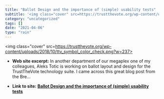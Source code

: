 ```yaml
---
title: "Ballot Design and the importance of (simple) usability tests"
subtitle: '<img class="cover" src=https://trustthevote.org/wp-content/uploads/2018/10/ttv_symbol_color_check.pn...'
category: "uncategorized"
tags: []
date: "2021-04-06"
type: "rain"
---
```

<img class="cover" src=https://trustthevote.org/wp-content/uploads/2018/10/ttv_symbol_color_check.png?w=237>



* **Web site excerpt:** In another department of our megaplex one of my colleagues, Aleks Totic is working on ballot layout and design for the TrustTheVote technology suite. I came across this great blog post from the Bre…

* **Link to site:** **[Ballot Design and the importance of (simple) usability tests](http://www.trustthevote.org/ballot-design-and-the-importance-of-simple-usability-tests)**